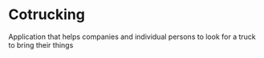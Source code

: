 # Cotrucking
Application that helps companies and individual persons to look for a truck to bring their things
